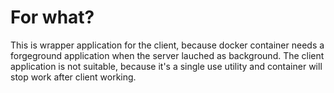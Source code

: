 # For what?
This is wrapper application for the client, because docker container needs a forgeground application when the server lauched as background.
The client application is not suitable, because it's a single use utility and container will stop work after client working.
